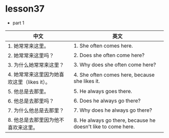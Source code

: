 
# lesson37

- part 1

| 中文                                        | 英文                                                         |
| ------------------------------------------- | ------------------------------------------------------------ |
| 1. 她常常来这里。                           | 1. She often comes here.                                     |
| 2. 她常常来这里吗？                         | 2. Does she often come here?                                 |
| 3. 为什么她常常来这里？                     | 3. Why does she often come here?                             |
| 4. 她常常来这里因为她喜欢这里（likes it）。 | 4. She often comes here, because she likes it.               |
| 5. 他总是去那里。                           | 5. He always goes there.                                     |
| 6. 他总是去那里吗？                         | 6. Does he always go there?                                  |  |
| 7. 为什么他总是去那里？                     | 7. Why does he always go there?                              |
| 8. 他总是去那里因为他不喜欢来这里。         | 8. He always go there, because he doesn't like to come here. |